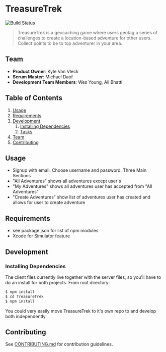 # TreasureTrek 
[![Build Status](https://travis-ci.org/Master-Sandwich/Master-Sandwich.svg?branch=master)](https://travis-ci.org/Master-Sandwich/Master-Sandwich)
 
>TreasureTrek is a geocaching game where users geotag a series of challenges to create a location-based adventure for other users. Collect points to be to top adventurer in your area.

## Team

  - __Product Owner__: Kyle Van Vleck
  - __Scrum Master__: Michael Daof
  - __Development Team Members__: Wes Young, Ali Bhatti

## Table of Contents

1. [Usage](#Usage)
1. [Requirements](#requirements)
1. [Development](#development)
    1. [Installing Dependencies](#installing-dependencies)
    1. [Tasks](#tasks)
1. [Team](#team)
1. [Contributing](#contributing)

## Usage

* Signup with email. Choose username and password.
Three Main Sections
* "All Adventures" shows all adventures except user's
* "My Adventures" shows all adventures user has accepted from "All Adventures" 
* "Create Adventures" show list of adventures user has created and allows for user to create adventure

## Requirements

- see package.json for list of npm modules
- Xcode for Simulator feature

## Development

### Installing Dependencies

The client files currently live together with the server files, so you'll have to do an install for both projects.
From root directory:

```sh
$ npm install
$ cd TreasureTrek
$ npm install
```
You could very easily move TreasureTrek to it's own repo to and develop both independently.


## Contributing

See [CONTRIBUTING.md](CONTRIBUTING.md) for contribution guidelines.
